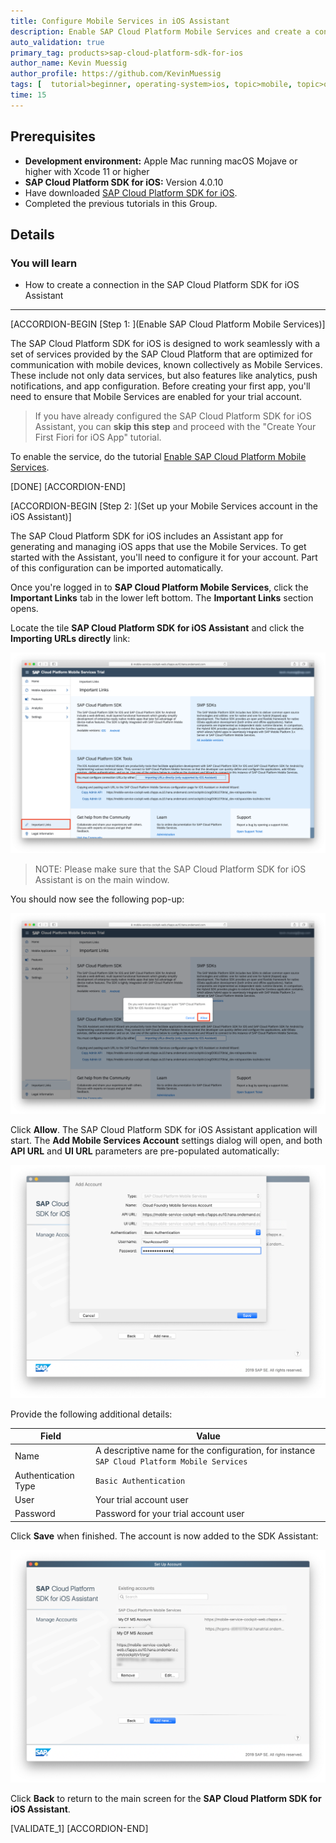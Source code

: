 ```yaml
---
title: Configure Mobile Services in iOS Assistant
description: Enable SAP Cloud Platform Mobile Services and create a connection in the SAP Cloud Platform SDK for iOS Assistant.
auto_validation: true
primary_tag: products>sap-cloud-platform-sdk-for-ios
author_name: Kevin Muessig
author_profile: https://github.com/KevinMuessig
tags: [  tutorial>beginner, operating-system>ios, topic>mobile, topic>odata, products>sap-cloud-platform, products>sap-cloud-platform-sdk-for-ios, software-product-function>sap-cloud-platform-mobile-services]
time: 15
---
```


## Prerequisites  
- **Development environment:** Apple Mac running macOS Mojave or higher with Xcode 11 or higher
- **SAP Cloud Platform SDK for iOS:** Version 4.0.10
- Have downloaded [SAP Cloud Platform SDK for iOS](https://developers.sap.com/trials-downloads.html?search=sdk%20for%20ios).
- Completed the previous tutorials in this Group.

## Details
### You will learn  
  - How to create a connection in the SAP Cloud Platform SDK for iOS Assistant

---

[ACCORDION-BEGIN [Step 1: ](Enable SAP Cloud Platform Mobile Services)]

The SAP Cloud Platform SDK for iOS is designed to work seamlessly with a set of services provided by the SAP Cloud Platform that are optimized for communication with mobile devices, known collectively as Mobile Services. These include not only data services, but also features like analytics, push notifications, and app configuration. Before creating your first app, you'll need to ensure that Mobile Services are enabled for your trial account.

> If you have already configured the SAP Cloud Platform SDK for iOS Assistant, you can **skip this step** and proceed with the "Create Your First Fiori for iOS App" tutorial.

To enable the service, do the tutorial [Enable SAP Cloud Platform Mobile Services](https://developers.sap.com/tutorials/fiori-ios-hcpms-setup.html).

[DONE]
[ACCORDION-END]

[ACCORDION-BEGIN [Step 2: ](Set up your Mobile Services account in the iOS Assistant)]

The SAP Cloud Platform SDK for iOS includes an Assistant app for generating and managing iOS apps that use the Mobile Services. To get started with the Assistant, you'll need to configure it for your account. Part of this configuration can be imported automatically.

Once you're logged in to **SAP Cloud Platform Mobile Services**, click the **Important Links** tab in the lower left bottom. The **Important Links** section opens.

Locate the tile **SAP Cloud Platform SDK for iOS Assistant** and click the **Importing URLs directly** link:

![Important Links](fiori-ios-scpms-configure-ms-assistant-01.png)

> NOTE: Please make sure that the SAP Cloud Platform SDK for iOS Assistant is on the main window.

You should now see the following pop-up:

![Import URLs](fiori-ios-scpms-configure-ms-assistant-02.png)

Click **Allow**. The SAP Cloud Platform SDK for iOS Assistant application will start. The **Add Mobile Services Account** settings dialog will open, and both **API URL** and **UI URL** parameters are pre-populated automatically:

![Import URLs](fiori-ios-scpms-configure-ms-assistant-03.png)

Provide the following additional details:

| Field | Value |
|----|----|
| Name | A descriptive name for the configuration, for instance `SAP Cloud Platform Mobile Services` |
| Authentication Type | `Basic Authentication` |
| User | Your trial account user |
| Password | Password for your trial account user |

Click **Save** when finished. The account is now added to the SDK Assistant:

![Import URLs](fiori-ios-scpms-configure-ms-assistant-04.png)

Click **Back** to return to the main screen for the **SAP Cloud Platform SDK for iOS Assistant**.

[VALIDATE_1]
[ACCORDION-END]
